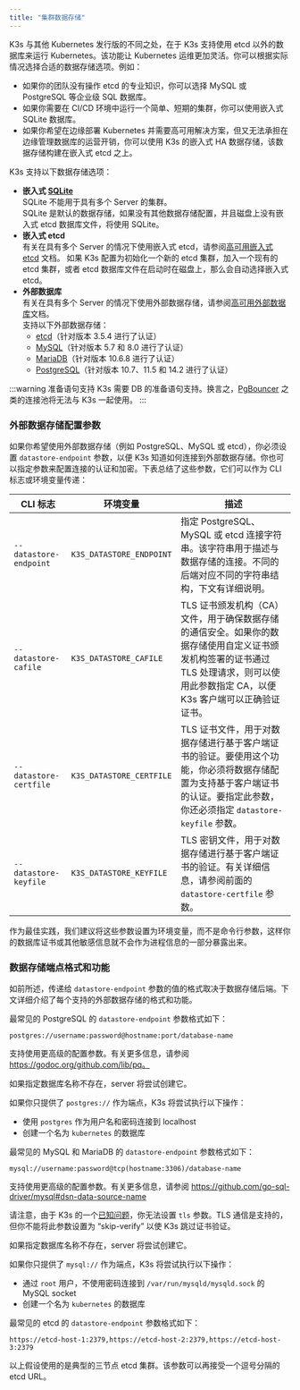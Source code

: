 ```yaml
---
title: "集群数据存储"
---
```



K3s 与其他 Kubernetes 发行版的不同之处，在于 K3s 支持使用 etcd 以外的数据库来运行 Kubernetes。该功能让 Kubernetes 运维更加灵活。你可以根据实际情况选择合适的数据存储选项。例如：

* 如果你的团队没有操作 etcd 的专业知识，你可以选择 MySQL 或 PostgreSQL 等企业级 SQL 数据库。
* 如果你需要在 CI/CD 环境中运行一个简单、短期的集群，你可以使用嵌入式 SQLite 数据库。
* 如果你希望在边缘部署 Kubernetes 并需要高可用解决方案，但又无法承担在边缘管理数据库的运营开销，你可以使用 K3s 的嵌入式 HA 数据存储，该数据存储构建在嵌入式 etcd 之上。

K3s 支持以下数据存储选项：

* **嵌入式 [SQLite](https://www.sqlite.org/index.html)**  
   SQLite 不能用于具有多个 Server 的集群。  
   SQLite 是默认的数据存储，如果没有其他数据存储配置，并且磁盘上没有嵌入式 etcd 数据库文件，将使用 SQLite。
* **嵌入式 etcd**  
   有关在具有多个 Server 的情况下使用嵌入式 etcd，请参阅[高可用嵌入式 etcd](ha-embedded.md) 文档。
   如果 K3s 配置为初始化一个新的 etcd 集群，加入一个现有的 etcd 集群，或者 etcd 数据库文件在启动时在磁盘上，那么会自动选择嵌入式 etcd。
* **外部数据库**  
   有关在具有多个 Server 的情况下使用外部数据存储，请参阅[高可用外部数据库](ha.md)文档。  
   支持以下外部数据存储：
   * [etcd](https://etcd.io/)（针对版本 3.5.4 进行了认证）
   * [MySQL](https://www.mysql.com)（针对版本 5.7 和 8.0 进行了认证）
   * [MariaDB](https://mariadb.org/)（针对版本 10.6.8 进行了认证）
   * [PostgreSQL](https://www.postgresql.org/)（针对版本 10.7、11.5 和 14.2 进行了认证）

:::warning 准备语句支持
K3s 需要 DB 的准备语句支持。换言之，[PgBouncer](https://www.pgbouncer.org/faq.html#how-to-use-prepared-statements-with-transaction-pooling) 之类的连接池将无法与 K3s 一起使用。
:::

### 外部数据存储配置参数
如果你希望使用外部数据存储（例如 PostgreSQL、MySQL 或 etcd），你必须设置 `datastore-endpoint` 参数，以便 K3s 知道如何连接到外部数据存储。你也可以指定参数来配置连接的认证和加密。下表总结了这些参数，它们可以作为 CLI 标志或环境变量传递：

| CLI 标志 | 环境变量 | 描述 |
|------------|-------------|------------------
| `--datastore-endpoint` | `K3S_DATASTORE_ENDPOINT` | 指定 PostgreSQL、MySQL 或 etcd 连接字符串。该字符串用于描述与数据存储的连接。不同的后端对应不同的字符串结构，下文有详细说明。 |
| `--datastore-cafile` | `K3S_DATASTORE_CAFILE` | TLS 证书颁发机构（CA）文件，用于确保数据存储的通信安全。如果你的数据存储使用自定义证书颁发机构签署的证书通过 TLS 处理请求，则可以使用此参数指定 CA，以便 K3s 客户端可以正确验证证书。 |
| `--datastore-certfile` | `K3S_DATASTORE_CERTFILE` | TLS 证书文件，用于对数据存储进行基于客户端证书的验证。要使用这个功能，你必须将数据存储配置为支持基于客户端证书的认证。要指定此参数，你还必须指定 `datastore-keyfile` 参数。 |
| `--datastore-keyfile` | `K3S_DATASTORE_KEYFILE` | TLS 密钥文件，用于对数据存储进行基于客户端证书的验证。有关详细信息，请参阅前面的 `datastore-certfile` 参数。 |

作为最佳实践，我们建议将这些参数设置为环境变量，而不是命令行参数，这样你的数据库证书或其他敏感信息就不会作为进程信息的一部分暴露出来。

### 数据存储端点格式和功能
如前所述，传递给 `datastore-endpoint` 参数的值的格式取决于数据存储后端。下文详细介绍了每个支持的外部数据存储的格式和功能。

<Tabs>
<TabItem value="PostgreSQL">


最常见的 PostgreSQL 的 `datastore-endpoint` 参数格式如下：

`postgres://username:password@hostname:port/database-name`

支持使用更高级的配置参数。有关更多信息，请参阅 https://godoc.org/github.com/lib/pq。

如果指定数据库名称不存在，server 将尝试创建它。

如果你只提供了 `postgres://` 作为端点，K3s 将尝试执行以下操作：

- 使用 `postgres` 作为用户名和密码连接到 localhost
- 创建一个名为 `kubernetes` 的数据库

</TabItem>
<TabItem value="MySQL / MariaDB">

最常见的 MySQL 和 MariaDB 的 `datastore-endpoint` 参数格式如下：

`mysql://username:password@tcp(hostname:3306)/database-name`

支持使用更高级的配置参数。有关更多信息，请参阅 https://github.com/go-sql-driver/mysql#dsn-data-source-name

请注意，由于 K3s 的一个[已知问题](https://github.com/k3s-io/k3s/issues/1093)，你无法设置 `tls` 参数。TLS 通信是支持的，但你不能将此参数设置为 “skip-verify” 以使 K3s 跳过证书验证。

如果指定数据库名称不存在，server 将尝试创建它。

如果你只提供了 `mysql://` 作为端点，K3s 将尝试执行以下操作：

- 通过 `root` 用户，不使用密码连接到 `/var/run/mysqld/mysqld.sock` 的 MySQL socket
- 创建一个名为 `kubernetes` 的数据库

</TabItem>

<TabItem value="etcd">

最常见的 etcd 的 `datastore-endpoint` 参数格式如下：

`https://etcd-host-1:2379,https://etcd-host-2:2379,https://etcd-host-3:2379`

以上假设使用的是典型的三节点 etcd 集群。该参数可以再接受一个逗号分隔的 etcd URL。

</TabItem>
</Tabs>
